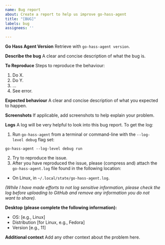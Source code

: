 ```yaml
---
name: Bug report
about: Create a report to help us improve go-hass-agent
title: "[BUG]"
labels: bug
assignees: ''

---
```


**Go Hass Agent Version**
Retrieve with `go-hass-agent version`.

**Describe the bug**
A clear and concise description of what the bug is.

**To Reproduce**
Steps to reproduce the behaviour:
1. Do X.
2. Do Y.
3. …
4. See error.

**Expected behaviour**
A clear and concise description of what you expected to happen.

**Screenshots**
If applicable, add screenshots to help explain your problem.

**Logs**
A log will be very helpful to look into this bug report. To get the log:

1. Run `go-hass-agent` from a terminal or command-line with the `--log-level debug` flag set:
```shell
go-hass-agent --log-level debug run
```
2. Try to reproduce the issue.
3. After you have reproduced the issue, please (compress and) attach the `go-hass-agent.log` file found in the following location:
  - On Linux, in `~/.local/state/go-hass-agent.log`.

*(While I have made efforts to not log sensitive information, please check the log before uploading to GitHub and remove any information you do not want to share).*

**Desktop (please complete the following information):**
 - OS: [e.g., Linux]
 - Distribution [for Linux, e.g., Fedora]
 - Version [e.g., 11]

**Additional context**
Add any other context about the problem here.
